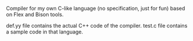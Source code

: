 Compiler for my own C-like language (no specification, just for fun) based on Flex and Bison tools. 

def.yy file contains the actual C++ code of the compiler.
test.c file contains a sample code in that language.
